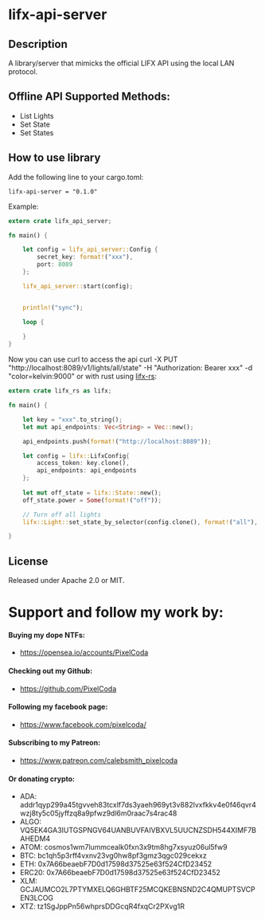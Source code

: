 # lifx-api-server

## Description
A library/server that mimicks the official LIFX API using the local LAN protocol.

## Offline API Supported Methods:
* List Lights
* Set State
* Set States

## How to use library

Add the following line to your cargo.toml:
```
lifx-api-server = "0.1.0"
```

Example:
```rust
extern crate lifx_api_server;

fn main() {

    let config = lifx_api_server::Config { 
        secret_key: format!("xxx"),
        port: 8089
    };

    lifx_api_server::start(config);


    println!("sync");

    loop {
        
    }
}


```
Now you can use curl to access the api
curl -X PUT "http://localhost:8089/v1/lights/all/state"      -H "Authorization: Bearer xxx"      -d "color=kelvin:9000"
or with rust using [lifx-rs](https://crates.io/crates/lifx-rs):
```rust
extern crate lifx_rs as lifx;

fn main() {

    let key = "xxx".to_string();
    let mut api_endpoints: Vec<String> = Vec::new();

    api_endpoints.push(format!("http://localhost:8089"));

    let config = lifx::LifxConfig{
        access_token: key.clone(),
        api_endpoints: api_endpoints
    };
    
    let mut off_state = lifx::State::new();
    off_state.power = Some(format!("off"));

    // Turn off all lights
    lifx::Light::set_state_by_selector(config.clone(), format!("all"), off_state);

}
```


## License

Released under Apache 2.0 or MIT.

# Support and follow my work by:

#### Buying my dope NTFs:
 * https://opensea.io/accounts/PixelCoda

#### Checking out my Github:
 * https://github.com/PixelCoda

#### Following my facebook page:
 * https://www.facebook.com/pixelcoda/

#### Subscribing to my Patreon:
 * https://www.patreon.com/calebsmith_pixelcoda

#### Or donating crypto:
 * ADA: addr1qyp299a45tgvveh83tcxlf7ds3yaeh969yt3v882lvxfkkv4e0f46qvr4wzj8ty5c05jyffzq8a9pfwz9dl6m0raac7s4rac48
 * ALGO: VQ5EK4GA3IUTGSPNGV64UANBUVFAIVBXVL5UUCNZSDH544XIMF7BAHEDM4
 * ATOM: cosmos1wm7lummcealk0fxn3x9tm8hg7xsyuz06ul5fw9
 * BTC: bc1qh5p3rff4vxnv23vg0hw8pf3gmz3qgc029cekxz
 * ETH: 0x7A66beaebF7D0d17598d37525e63f524CfD23452
 * ERC20: 0x7A66beaebF7D0d17598d37525e63f524CfD23452
 * XLM: GCJAUMCO2L7PTYMXELQ6GHBTF25MCQKEBNSND2C4QMUPTSVCPEN3LCOG
 * XTZ: tz1SgJppPn56whprsDDGcqR4fxqCr2PXvg1R